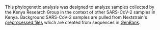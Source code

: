 This phylogenetic analysis was designed to analyze samples collected by the Kenya Research Group in the context of other SARS-CoV-2 samples in Kenya.
Background SARS-CoV-2 samples are pulled from Nextstrain's [preprocessed files](https://docs.nextstrain.org/projects/ncov/en/latest/reference/remote_inputs.html) which are created from sequences in [GenBank](https://www.ncbi.nlm.nih.gov/genbank/).
